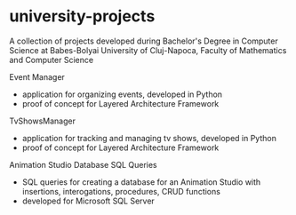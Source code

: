 # university-projects
A collection of projects developed during Bachelor's Degree in Computer Science at Babes-Bolyai University of Cluj-Napoca, Faculty of Mathematics and Computer Science

Event Manager 
  - application for organizing events, developed in Python
  - proof of concept for Layered Architecture Framework

TvShowsManager
  - application for tracking and managing tv shows, developed in Python
  - proof of concept for Layered Architecture Framework
              
Animation Studio Database SQL Queries 
  - SQL queries for creating a database for an Animation Studio with insertions, interogations, procedures, CRUD functions
  - developed for Microsoft SQL Server
